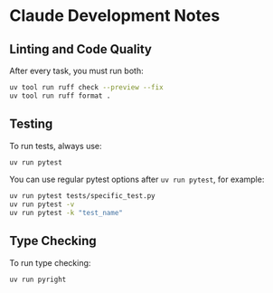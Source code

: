 # Claude Development Notes

## Linting and Code Quality

After every task, you must run both:
```bash
uv tool run ruff check --preview --fix
uv tool run ruff format .
```

## Testing

To run tests, always use:
```bash
uv run pytest
```

You can use regular pytest options after `uv run pytest`, for example:
```bash
uv run pytest tests/specific_test.py
uv run pytest -v
uv run pytest -k "test_name"
```

## Type Checking

To run type checking:
```bash
uv run pyright
```